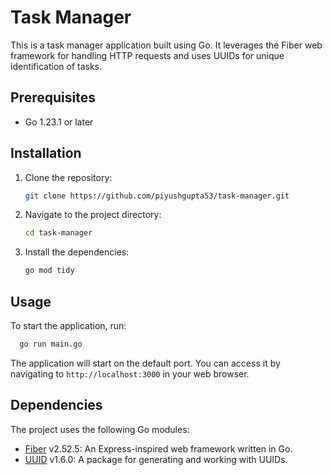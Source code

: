 # Task Manager

This is a task manager application built using Go. It leverages the Fiber web framework for handling HTTP requests and uses UUIDs for unique identification of tasks.

## Prerequisites

- Go 1.23.1 or later

## Installation

1. Clone the repository:

   ```bash
   git clone https://github.com/piyushgupta53/task-manager.git
   ```

2. Navigate to the project directory:

   ```bash
   cd task-manager
   ```

3. Install the dependencies:

   ```bash
   go mod tidy
   ```

## Usage

To start the application, run:

```bash
  go run main.go
```

The application will start on the default port. You can access it by navigating to `http://localhost:3000` in your web browser.

## Dependencies

The project uses the following Go modules:

- [Fiber](https://github.com/gofiber/fiber) v2.52.5: An Express-inspired web framework written in Go.
- [UUID](https://github.com/google/uuid) v1.6.0: A package for generating and working with UUIDs.
